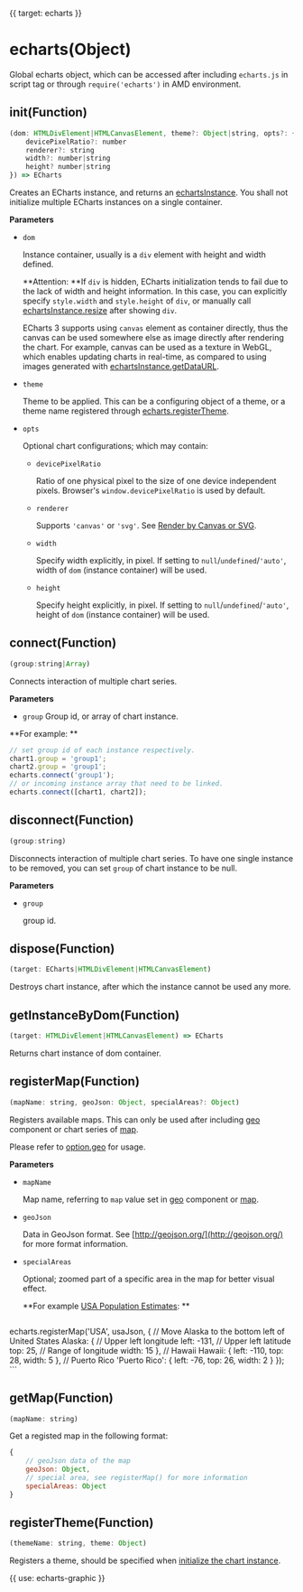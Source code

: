 {{ target: echarts }}
# echarts(Object)

Global echarts object, which can be accessed after including `echarts.js` in script tag or through `require('echarts')` in AMD environment.

## init(Function)
```js
(dom: HTMLDivElement|HTMLCanvasElement, theme?: Object|string, opts?: {
    devicePixelRatio?: number
    renderer?: string
    width?: number|string
    height? number|string
}) => ECharts
```
Creates an ECharts instance, and returns an [echartsInstance](~echartsInstance). You shall not initialize multiple ECharts instances on a single container.

**Parameters**
+ `dom`

    Instance container, usually is a `div` element with height and width defined.

    **Attention: **If `div` is hidden, ECharts initialization tends to fail due to the lack of width and height information. In this case, you can explicitly specify `style.width` and `style.height` of `div`, or manually call [echartsInstance.resize](echartsInstance.resize) after showing `div`.

    ECharts 3 supports using `canvas` element as container directly, thus the canvas can be used somewhere else as image directly after rendering the chart. For example, canvas can be used as a texture in WebGL, which enables updating charts in real-time, as compared to using images generated with [echartsInstance.getDataURL](~echartsInstance.getDataURL).

+ `theme`

    Theme to be applied. This can be a configuring object of a theme, or a theme name registered through [echarts.registerTheme](~echarts.registerTheme).

+ `opts`

    Optional chart configurations; which may contain:

    + `devicePixelRatio`

       Ratio of one physical pixel to the size of one device independent pixels. Browser's `window.devicePixelRatio` is used by default.

    + `renderer`

        Supports `'canvas'` or `'svg'`. See [Render by Canvas or SVG](https://ecomfe.github.io/echarts-doc/public/en/tutorial.html#Render%20by%20Canvas%20or%20SVG).

    + `width`

        Specify width explicitly, in pixel. If setting to `null`/`undefined`/`'auto'`, width of `dom` (instance container) will be used.

    + `height`

        Specify height explicitly, in pixel. If setting to `null`/`undefined`/`'auto'`, height of `dom` (instance container) will be used.


## connect(Function)
```js
(group:string|Array)
```

Connects interaction of multiple chart series.

**Parameters**
+ `group`
    Group id, or array of chart instance.

**For example: **
```js
// set group id of each instance respectively.
chart1.group = 'group1';
chart2.group = 'group1';
echarts.connect('group1');
// or incoming instance array that need to be linked.
echarts.connect([chart1, chart2]);
```


## disconnect(Function)
```js
(group:string)
```
Disconnects interaction of multiple chart series. To have one single instance to be removed, you can set `group` of chart instance to be null.

**Parameters**
+ `group`

    group id.

## dispose(Function)
```js
(target: ECharts|HTMLDivElement|HTMLCanvasElement)
```
Destroys chart instance, after which the instance cannot be used any more.

## getInstanceByDom(Function)
```js
(target: HTMLDivElement|HTMLCanvasElement) => ECharts
```
Returns chart instance of dom container.

## registerMap(Function)
```js
(mapName: string, geoJson: Object, specialAreas?: Object)
```
Registers available maps. This can only be used after including [geo](option.html#geo) component or chart series of [map](option.html#series-map).

Please refer to [option.geo](option.html#geo.map) for usage.

**Parameters**
+ `mapName`

    Map name, referring to `map` value set in [geo](option.html#geo) component or [map](option.html#series-map).

+ `geoJson`

    Data in GeoJson format. See [http://geojson.org/](http://geojson.org/) for more format information.

+ `specialAreas`

    Optional; zoomed part of a specific area in the map for better visual effect.

    **For example [USA Population Estimates](${galleryEditorPath}map-usa): **
    ```js
echarts.registerMap('USA', usaJson, {
    // Move Alaska to the bottom left of United States
    Alaska: {
        // Upper left longitude
        left: -131,
        // Upper left latitude
        top: 25,
        // Range of longitude
        width: 15
    },
    // Hawaii
    Hawaii: {
        left: -110,
        top: 28,
        width: 5
    },
    // Puerto Rico
    'Puerto Rico': {
        left: -76,
        top: 26,
        width: 2
    }
});
    ```

## getMap(Function)
```js
(mapName: string)
```

Get a registed map in the following format:

```js
{
    // geoJson data of the map
    geoJson: Object,
    // special area, see registerMap() for more information
    specialAreas: Object
}
```

## registerTheme(Function)
```js
(themeName: string, theme: Object)
```

Registers a theme, should be specified when [initialize the chart instance](~echarts.init).


{{ use: echarts-graphic }}



